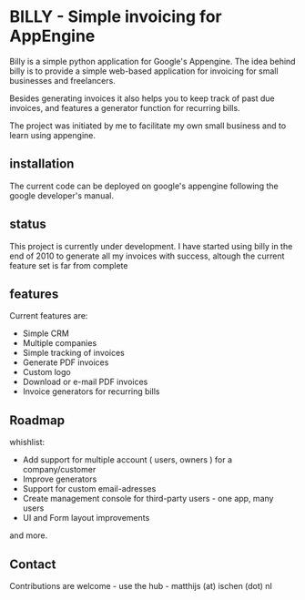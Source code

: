 BILLY - Simple invoicing for AppEngine
======================================

Billy is a simple python application for Google's Appengine.
The idea behind billy is to provide a simple web-based application
for invoicing for small businesses and freelancers.

Besides generating invoices it also helps you to keep track of past 
due invoices, and features a generator function for recurring bills.

The project was initiated by me to facilitate my own small business
and to learn using appengine.

installation
------------
The current code can be deployed on google's appengine following the 
google developer's manual. 

status
-------
This project is currently under development. I have started using billy
in the end of 2010 to generate all my invoices with success, altough the 
current feature set is far from complete

features
---------
Current features are:

* Simple CRM
* Multiple companies
* Simple tracking of invoices
* Generate PDF invoices
* Custom logo
* Download or e-mail PDF invoices
* Invoice generators for recurring bills

Roadmap
-------
whishlist:

* Add support for multiple account ( users, owners ) for a company/customer
* Improve generators
* Support for custom email-adresses 
* Create management console for third-party users - one app, many users
* UI and Form layout improvements

and more.

Contact
-------
Contributions are welcome - use the hub - matthijs (at) ischen (dot) nl 
